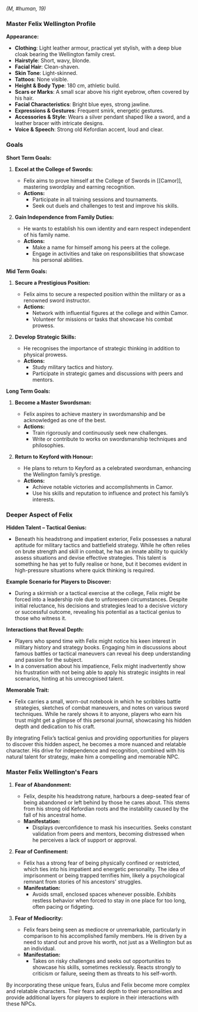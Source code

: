 *(M, #human, 19)*

### Master Felix Wellington Profile

**Appearance:**
- **Clothing**: Light leather armour, practical yet stylish, with a deep blue cloak bearing the Wellington family crest.
- **Hairstyle**: Short, wavy, blonde.
- **Facial Hair**: Clean-shaven.
- **Skin Tone**: Light-skinned.
- **Tattoos**: None visible.
- **Height & Body Type**: 180 cm, athletic build.
- **Scars or Marks**: A small scar above his right eyebrow, often covered by his hair.
- **Facial Characteristics**: Bright blue eyes, strong jawline.
- **Expressions & Gestures**: Frequent smirk, energetic gestures.
- **Accessories & Style**: Wears a silver pendant shaped like a sword, and a leather bracer with intricate designs.
- **Voice & Speech**: Strong old Kefordian accent, loud and clear.

### Goals

**Short Term Goals:**

1. **Excel at the College of Swords:**
   - Felix aims to prove himself at the College of Swords in [[Camor]], mastering swordplay and earning recognition.
   - **Actions:**
     - Participate in all training sessions and tournaments.
     - Seek out duels and challenges to test and improve his skills.

2. **Gain Independence from Family Duties:**
   - He wants to establish his own identity and earn respect independent of his family name.
   - **Actions:**
     - Make a name for himself among his peers at the college.
     - Engage in activities and take on responsibilities that showcase his personal abilities.

**Mid Term Goals:**

1. **Secure a Prestigious Position:**
   - Felix aims to secure a respected position within the military or as a renowned sword instructor.
   - **Actions:**
     - Network with influential figures at the college and within Camor.
     - Volunteer for missions or tasks that showcase his combat prowess.

2. **Develop Strategic Skills:**
   - He recognises the importance of strategic thinking in addition to physical prowess.
   - **Actions:**
     - Study military tactics and history.
     - Participate in strategic games and discussions with peers and mentors.

**Long Term Goals:**

1. **Become a Master Swordsman:**
   - Felix aspires to achieve mastery in swordsmanship and be acknowledged as one of the best.
   - **Actions:**
     - Train rigorously and continuously seek new challenges.
     - Write or contribute to works on swordsmanship techniques and philosophies.

2. **Return to Keyford with Honour:**
   - He plans to return to Keyford as a celebrated swordsman, enhancing the Wellington family’s prestige.
   - **Actions:**
     - Achieve notable victories and accomplishments in Camor.
     - Use his skills and reputation to influence and protect his family’s interests.

### Deeper Aspect of Felix

**Hidden Talent – Tactical Genius:**
- Beneath his headstrong and impatient exterior, Felix possesses a natural aptitude for military tactics and battlefield strategy. While he often relies on brute strength and skill in combat, he has an innate ability to quickly assess situations and devise effective strategies. This talent is something he has yet to fully realise or hone, but it becomes evident in high-pressure situations where quick thinking is required.

**Example Scenario for Players to Discover:**
- During a skirmish or a tactical exercise at the college, Felix might be forced into a leadership role due to unforeseen circumstances. Despite initial reluctance, his decisions and strategies lead to a decisive victory or successful outcome, revealing his potential as a tactical genius to those who witness it.

**Interactions that Reveal Depth:**
- Players who spend time with Felix might notice his keen interest in military history and strategy books. Engaging him in discussions about famous battles or tactical maneuvers can reveal his deep understanding and passion for the subject.
- In a conversation about his impatience, Felix might inadvertently show his frustration with not being able to apply his strategic insights in real scenarios, hinting at his unrecognised talent.

**Memorable Trait:**
- Felix carries a small, worn-out notebook in which he scribbles battle strategies, sketches of combat maneuvers, and notes on various sword techniques. While he rarely shows it to anyone, players who earn his trust might get a glimpse of this personal journal, showcasing his hidden depth and dedication to his craft.

By integrating Felix’s tactical genius and providing opportunities for players to discover this hidden aspect, he becomes a more nuanced and relatable character. His drive for independence and recognition, combined with his natural talent for strategy, make him a compelling and memorable NPC.

### Master Felix Wellington's Fears

1. **Fear of Abandonment:**
    
    - Felix, despite his headstrong nature, harbours a deep-seated fear of being abandoned or left behind by those he cares about. This stems from his strong old Kefordian roots and the instability caused by the fall of his ancestral home.
    - **Manifestation:**
        - Displays overconfidence to mask his insecurities. Seeks constant validation from peers and mentors, becoming distressed when he perceives a lack of support or approval.
2. **Fear of Confinement:**
    
    - Felix has a strong fear of being physically confined or restricted, which ties into his impatient and energetic personality. The idea of imprisonment or being trapped terrifies him, likely a psychological remnant from stories of his ancestors' struggles.
    - **Manifestation:**
        - Avoids small, enclosed spaces whenever possible. Exhibits restless behavior when forced to stay in one place for too long, often pacing or fidgeting.
3. **Fear of Mediocrity:**
    
    - Felix fears being seen as mediocre or unremarkable, particularly in comparison to his accomplished family members. He is driven by a need to stand out and prove his worth, not just as a Wellington but as an individual.
    - **Manifestation:**
        - Takes on risky challenges and seeks out opportunities to showcase his skills, sometimes recklessly. Reacts strongly to criticism or failure, seeing them as threats to his self-worth.

By incorporating these unique fears, Eulus and Felix become more complex and relatable characters. Their fears add depth to their personalities and provide additional layers for players to explore in their interactions with these NPCs.